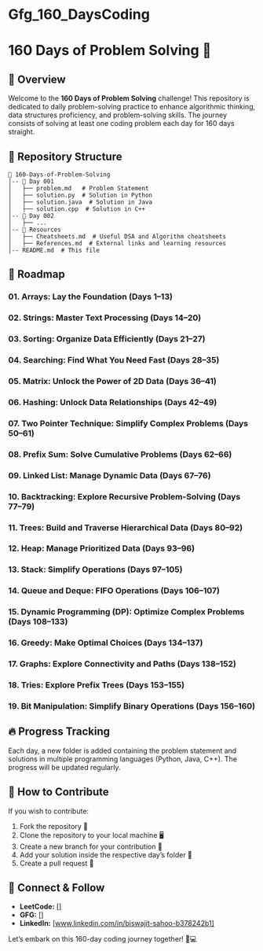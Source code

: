 # Gfg_160_DaysCoding
# 160 Days of Problem Solving 🚀

## 📌 Overview
Welcome to the **160 Days of Problem Solving** challenge! This repository is dedicated to daily problem-solving practice to enhance algorithmic thinking, data structures proficiency, and problem-solving skills. The journey consists of solving at least one coding problem each day for 160 days straight.

## 📁 Repository Structure
```
📂 160-Days-of-Problem-Solving
│-- 📂 Day 001
│   ├── problem.md   # Problem Statement
│   ├── solution.py  # Solution in Python
│   ├── solution.java  # Solution in Java
│   ├── solution.cpp  # Solution in C++
│-- 📂 Day 002
│   ├── ...
│-- 📂 Resources
│   ├── Cheatsheets.md  # Useful DSA and Algorithm cheatsheets
│   ├── References.md  # External links and learning resources
│-- README.md  # This file
```

## 📅 Roadmap
### 01. Arrays: Lay the Foundation (Days 1–13)
### 02. Strings: Master Text Processing (Days 14–20)
### 03. Sorting: Organize Data Efficiently (Days 21–27)
### 04. Searching: Find What You Need Fast (Days 28–35)
### 05. Matrix: Unlock the Power of 2D Data (Days 36–41)
### 06. Hashing: Unlock Data Relationships (Days 42–49)
### 07. Two Pointer Technique: Simplify Complex Problems (Days 50–61)
### 08. Prefix Sum: Solve Cumulative Problems (Days 62–66)
### 09. Linked List: Manage Dynamic Data (Days 67–76)
### 10. Backtracking: Explore Recursive Problem-Solving (Days 77–79)
### 11. Trees: Build and Traverse Hierarchical Data (Days 80–92)
### 12. Heap: Manage Prioritized Data (Days 93–96)
### 13. Stack: Simplify Operations (Days 97–105)
### 14. Queue and Deque: FIFO Operations (Days 106–107)
### 15. Dynamic Programming (DP): Optimize Complex Problems (Days 108–133)
### 16. Greedy: Make Optimal Choices (Days 134–137)
### 17. Graphs: Explore Connectivity and Paths (Days 138–152)
### 18. Tries: Explore Prefix Trees (Days 153–155)
### 19. Bit Manipulation: Simplify Binary Operations (Days 156–160)

## 🔥 Progress Tracking
Each day, a new folder is added containing the problem statement and solutions in multiple programming languages (Python, Java, C++). The progress will be updated regularly.

## 📖 How to Contribute
If you wish to contribute:
1. Fork the repository 🍴
2. Clone the repository to your local machine 🖥️
3. Create a new branch for your contribution 🌿
4. Add your solution inside the respective day’s folder 📂
5. Create a pull request 🔄

## 🤝 Connect & Follow
- **LeetCode:** []
- **GFG:** []
- **LinkedIn:** [www.linkedin.com/in/biswajit-sahoo-b378242b1]

Let’s embark on this 160-day coding journey together! 🚀💻
